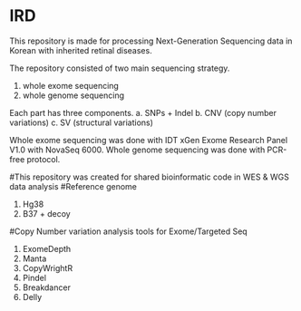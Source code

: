 # IRD
This repository is made for processing Next-Generation Sequencing data in Korean with inherited retinal diseases.

The repository consisted of two main sequencing strategy.
1) whole exome sequencing
2) whole genome sequencing

Each part has three components.
a. SNPs + Indel
b. CNV (copy number variations)
c. SV (structural variations)

Whole exome sequencing was done with IDT xGen Exome Research Panel V1.0 with NovaSeq 6000.
Whole genome sequencing was done with PCR-free protocol.

#This repository was created for shared bioinformatic code in WES & WGS data analysis
#Reference genome
1. Hg38
2. B37 + decoy

#Copy Number variation analysis tools for Exome/Targeted Seq
1. ExomeDepth
2. Manta
3. CopyWrightR
4. Pindel
5. Breakdancer
6. Delly
